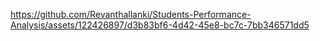 
https://github.com/Revanthallanki/Students-Performance-Analysis/assets/122426897/d3b83bf6-4d42-45e8-bc7c-7bb346571dd5

